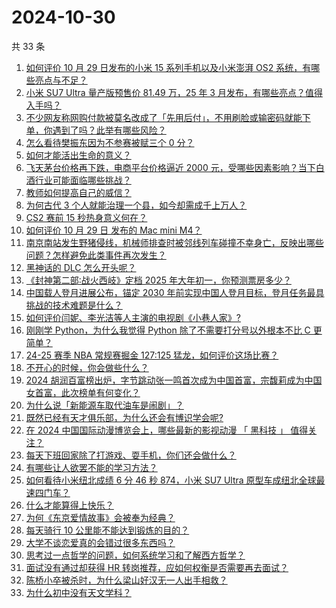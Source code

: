 # 2024-10-30

共 33 条

<!-- BEGIN ZHIHUVIDEO -->
<!-- 最后更新时间 Wed Oct 30 2024 03:10:03 GMT+0800 (China Standard Time) -->
1. [如何评价 10 月 29 日发布的小米 15 系列手机以及小米澎湃 OS2 系统，有哪些亮点与不足？](https://www.zhihu.com/question/2377606804)
1. [小米 SU7 Ultra 量产版预售价 81.49 万，25 年 3 月发布，有哪些亮点？值得入手吗？](https://www.zhihu.com/question/2488986234)
1. [不少网友称网购付款被莫名改成了「先用后付」，不用刷脸或输密码就能下单，你遇到了吗？此举有哪些风险？](https://www.zhihu.com/question/2032990889)
1. [怎么看待樊振东因为不参赛被赋三个 0 分？](https://www.zhihu.com/question/2468603441)
1. [如何才能活出生命的意义？](https://www.zhihu.com/question/2325201923)
1. [飞天茅台价格再下跌，电商平台价格逼近 2000 元，受哪些因素影响？当下白酒行业可能面临哪些挑战？](https://www.zhihu.com/question/2319820991)
1. [教师如何提高自己的威信？](https://www.zhihu.com/question/667531030)
1. [为何古代 3 个人就能治理一个县，如今却需成千上万人？](https://www.zhihu.com/question/2381221166)
1. [CS2 赛前 15 秒热身意义何在？](https://www.zhihu.com/question/652840362)
1. [如何评价 10 月 29 日 发布的 Mac mini M4？](https://www.zhihu.com/question/2507287769)
1. [南京南站发生野猪侵线，机械师排查时被邻线列车碰撞不幸身亡，反映出哪些问题？怎样避免此类事件再次发生？](https://www.zhihu.com/question/2445112420)
1. [黑神话的 DLC 怎么开头呢？](https://www.zhihu.com/question/1773764735)
1. [《封神第二部∶战火西岐》定档 2025 年大年初一，你预测票房多少？](https://www.zhihu.com/question/2428290407)
1. [中国载人登月进展公布，锚定 2030 年前实现中国人登月目标，登月任务最具挑战的技术难题是什么？](https://www.zhihu.com/question/2428443355)
1. [如何评价闫妮、李光洁等人主演的电视剧《小巷人家》?](https://www.zhihu.com/question/1128707392)
1. [刚刚学 Python，为什么我觉得 Python 除了不需要打分号以外根本不比 C 更简单？](https://www.zhihu.com/question/653538273)
1. [24-25 赛季 NBA 常规赛掘金 127:125 猛龙，如何评价这场比赛？](https://www.zhihu.com/question/2421427336)
1. [不开心的时候，你会做些什么？](https://www.zhihu.com/question/2294573667)
1. [2024 胡润百富榜出炉，字节跳动张一鸣首次成为中国首富，宗馥莉成为中国女首富，此次榜单有何变化？](https://www.zhihu.com/question/2436309827)
1. [为什么说「新能源车取代油车是闹剧」？](https://www.zhihu.com/question/667595301)
1. [既然已经有天才俱乐部，为什么还会有博识学会呢?](https://www.zhihu.com/question/2037188655)
1. [在 2024 中国国际动漫博览会上，哪些最新的影视动漫 「 黑科技 」 值得关注？](https://www.zhihu.com/question/1828992496)
1. [每天下班回家除了打游戏、耍手机，你们还会做什么？](https://www.zhihu.com/question/2392189005)
1. [有哪些让人欲罢不能的学习方法？](https://www.zhihu.com/question/30178891)
1. [如何看待小米纽北成绩 6 分 46 秒 874，小米 SU7 Ultra 原型车成纽北全球最速四门车？](https://www.zhihu.com/question/2437510356)
1. [什么才能算得上快乐？](https://www.zhihu.com/question/2387517975)
1. [为何《东京爱情故事》会被奉为经典？](https://www.zhihu.com/question/19940483)
1. [每天骑行 10 公里能不能达到锻炼的目的？](https://www.zhihu.com/question/887423911)
1. [大学不谈恋爱真的会错过很多东西吗？](https://www.zhihu.com/question/2312099694)
1. [思考过一点哲学的问题，如何系统学习和了解西方哲学？](https://www.zhihu.com/question/1238279288)
1. [面试没有通过却获得 HR 转岗推荐，应如何权衡是否需要再去面试？](https://www.zhihu.com/question/668857129)
1. [陈桥小卒被杀时，为什么梁山好汉无一人出手相救？](https://www.zhihu.com/question/595606625)
1. [为什么初中没有天文学科？](https://www.zhihu.com/question/668139382)
<!-- END ZHIHUVIDEO -->
